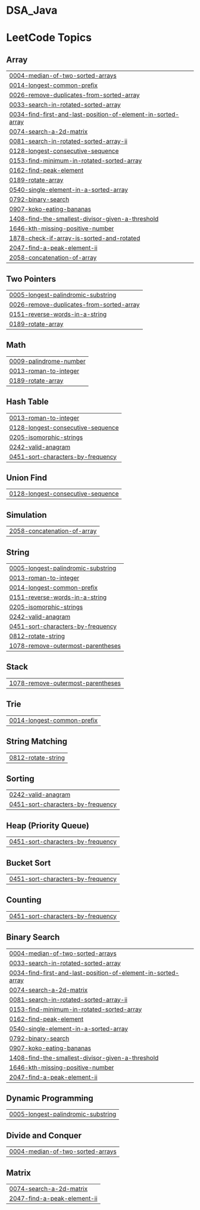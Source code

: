 # DSA_Java
<!---LeetCode Topics Start-->
# LeetCode Topics
## Array
|  |
| ------- |
| [0004-median-of-two-sorted-arrays](https://github.com/AAAKAAAS/DSA_Java/tree/master/0004-median-of-two-sorted-arrays) |
| [0014-longest-common-prefix](https://github.com/AAAKAAAS/DSA_Java/tree/master/0014-longest-common-prefix) |
| [0026-remove-duplicates-from-sorted-array](https://github.com/AAAKAAAS/DSA_Java/tree/master/0026-remove-duplicates-from-sorted-array) |
| [0033-search-in-rotated-sorted-array](https://github.com/AAAKAAAS/DSA_Java/tree/master/0033-search-in-rotated-sorted-array) |
| [0034-find-first-and-last-position-of-element-in-sorted-array](https://github.com/AAAKAAAS/DSA_Java/tree/master/0034-find-first-and-last-position-of-element-in-sorted-array) |
| [0074-search-a-2d-matrix](https://github.com/AAAKAAAS/DSA_Java/tree/master/0074-search-a-2d-matrix) |
| [0081-search-in-rotated-sorted-array-ii](https://github.com/AAAKAAAS/DSA_Java/tree/master/0081-search-in-rotated-sorted-array-ii) |
| [0128-longest-consecutive-sequence](https://github.com/AAAKAAAS/DSA_Java/tree/master/0128-longest-consecutive-sequence) |
| [0153-find-minimum-in-rotated-sorted-array](https://github.com/AAAKAAAS/DSA_Java/tree/master/0153-find-minimum-in-rotated-sorted-array) |
| [0162-find-peak-element](https://github.com/AAAKAAAS/DSA_Java/tree/master/0162-find-peak-element) |
| [0189-rotate-array](https://github.com/AAAKAAAS/DSA_Java/tree/master/0189-rotate-array) |
| [0540-single-element-in-a-sorted-array](https://github.com/AAAKAAAS/DSA_Java/tree/master/0540-single-element-in-a-sorted-array) |
| [0792-binary-search](https://github.com/AAAKAAAS/DSA_Java/tree/master/0792-binary-search) |
| [0907-koko-eating-bananas](https://github.com/AAAKAAAS/DSA_Java/tree/master/0907-koko-eating-bananas) |
| [1408-find-the-smallest-divisor-given-a-threshold](https://github.com/AAAKAAAS/DSA_Java/tree/master/1408-find-the-smallest-divisor-given-a-threshold) |
| [1646-kth-missing-positive-number](https://github.com/AAAKAAAS/DSA_Java/tree/master/1646-kth-missing-positive-number) |
| [1878-check-if-array-is-sorted-and-rotated](https://github.com/AAAKAAAS/DSA_Java/tree/master/1878-check-if-array-is-sorted-and-rotated) |
| [2047-find-a-peak-element-ii](https://github.com/AAAKAAAS/DSA_Java/tree/master/2047-find-a-peak-element-ii) |
| [2058-concatenation-of-array](https://github.com/AAAKAAAS/DSA_Java/tree/master/2058-concatenation-of-array) |
## Two Pointers
|  |
| ------- |
| [0005-longest-palindromic-substring](https://github.com/AAAKAAAS/DSA_Java/tree/master/0005-longest-palindromic-substring) |
| [0026-remove-duplicates-from-sorted-array](https://github.com/AAAKAAAS/DSA_Java/tree/master/0026-remove-duplicates-from-sorted-array) |
| [0151-reverse-words-in-a-string](https://github.com/AAAKAAAS/DSA_Java/tree/master/0151-reverse-words-in-a-string) |
| [0189-rotate-array](https://github.com/AAAKAAAS/DSA_Java/tree/master/0189-rotate-array) |
## Math
|  |
| ------- |
| [0009-palindrome-number](https://github.com/AAAKAAAS/DSA_Java/tree/master/0009-palindrome-number) |
| [0013-roman-to-integer](https://github.com/AAAKAAAS/DSA_Java/tree/master/0013-roman-to-integer) |
| [0189-rotate-array](https://github.com/AAAKAAAS/DSA_Java/tree/master/0189-rotate-array) |
## Hash Table
|  |
| ------- |
| [0013-roman-to-integer](https://github.com/AAAKAAAS/DSA_Java/tree/master/0013-roman-to-integer) |
| [0128-longest-consecutive-sequence](https://github.com/AAAKAAAS/DSA_Java/tree/master/0128-longest-consecutive-sequence) |
| [0205-isomorphic-strings](https://github.com/AAAKAAAS/DSA_Java/tree/master/0205-isomorphic-strings) |
| [0242-valid-anagram](https://github.com/AAAKAAAS/DSA_Java/tree/master/0242-valid-anagram) |
| [0451-sort-characters-by-frequency](https://github.com/AAAKAAAS/DSA_Java/tree/master/0451-sort-characters-by-frequency) |
## Union Find
|  |
| ------- |
| [0128-longest-consecutive-sequence](https://github.com/AAAKAAAS/DSA_Java/tree/master/0128-longest-consecutive-sequence) |
## Simulation
|  |
| ------- |
| [2058-concatenation-of-array](https://github.com/AAAKAAAS/DSA_Java/tree/master/2058-concatenation-of-array) |
## String
|  |
| ------- |
| [0005-longest-palindromic-substring](https://github.com/AAAKAAAS/DSA_Java/tree/master/0005-longest-palindromic-substring) |
| [0013-roman-to-integer](https://github.com/AAAKAAAS/DSA_Java/tree/master/0013-roman-to-integer) |
| [0014-longest-common-prefix](https://github.com/AAAKAAAS/DSA_Java/tree/master/0014-longest-common-prefix) |
| [0151-reverse-words-in-a-string](https://github.com/AAAKAAAS/DSA_Java/tree/master/0151-reverse-words-in-a-string) |
| [0205-isomorphic-strings](https://github.com/AAAKAAAS/DSA_Java/tree/master/0205-isomorphic-strings) |
| [0242-valid-anagram](https://github.com/AAAKAAAS/DSA_Java/tree/master/0242-valid-anagram) |
| [0451-sort-characters-by-frequency](https://github.com/AAAKAAAS/DSA_Java/tree/master/0451-sort-characters-by-frequency) |
| [0812-rotate-string](https://github.com/AAAKAAAS/DSA_Java/tree/master/0812-rotate-string) |
| [1078-remove-outermost-parentheses](https://github.com/AAAKAAAS/DSA_Java/tree/master/1078-remove-outermost-parentheses) |
## Stack
|  |
| ------- |
| [1078-remove-outermost-parentheses](https://github.com/AAAKAAAS/DSA_Java/tree/master/1078-remove-outermost-parentheses) |
## Trie
|  |
| ------- |
| [0014-longest-common-prefix](https://github.com/AAAKAAAS/DSA_Java/tree/master/0014-longest-common-prefix) |
## String Matching
|  |
| ------- |
| [0812-rotate-string](https://github.com/AAAKAAAS/DSA_Java/tree/master/0812-rotate-string) |
## Sorting
|  |
| ------- |
| [0242-valid-anagram](https://github.com/AAAKAAAS/DSA_Java/tree/master/0242-valid-anagram) |
| [0451-sort-characters-by-frequency](https://github.com/AAAKAAAS/DSA_Java/tree/master/0451-sort-characters-by-frequency) |
## Heap (Priority Queue)
|  |
| ------- |
| [0451-sort-characters-by-frequency](https://github.com/AAAKAAAS/DSA_Java/tree/master/0451-sort-characters-by-frequency) |
## Bucket Sort
|  |
| ------- |
| [0451-sort-characters-by-frequency](https://github.com/AAAKAAAS/DSA_Java/tree/master/0451-sort-characters-by-frequency) |
## Counting
|  |
| ------- |
| [0451-sort-characters-by-frequency](https://github.com/AAAKAAAS/DSA_Java/tree/master/0451-sort-characters-by-frequency) |
## Binary Search
|  |
| ------- |
| [0004-median-of-two-sorted-arrays](https://github.com/AAAKAAAS/DSA_Java/tree/master/0004-median-of-two-sorted-arrays) |
| [0033-search-in-rotated-sorted-array](https://github.com/AAAKAAAS/DSA_Java/tree/master/0033-search-in-rotated-sorted-array) |
| [0034-find-first-and-last-position-of-element-in-sorted-array](https://github.com/AAAKAAAS/DSA_Java/tree/master/0034-find-first-and-last-position-of-element-in-sorted-array) |
| [0074-search-a-2d-matrix](https://github.com/AAAKAAAS/DSA_Java/tree/master/0074-search-a-2d-matrix) |
| [0081-search-in-rotated-sorted-array-ii](https://github.com/AAAKAAAS/DSA_Java/tree/master/0081-search-in-rotated-sorted-array-ii) |
| [0153-find-minimum-in-rotated-sorted-array](https://github.com/AAAKAAAS/DSA_Java/tree/master/0153-find-minimum-in-rotated-sorted-array) |
| [0162-find-peak-element](https://github.com/AAAKAAAS/DSA_Java/tree/master/0162-find-peak-element) |
| [0540-single-element-in-a-sorted-array](https://github.com/AAAKAAAS/DSA_Java/tree/master/0540-single-element-in-a-sorted-array) |
| [0792-binary-search](https://github.com/AAAKAAAS/DSA_Java/tree/master/0792-binary-search) |
| [0907-koko-eating-bananas](https://github.com/AAAKAAAS/DSA_Java/tree/master/0907-koko-eating-bananas) |
| [1408-find-the-smallest-divisor-given-a-threshold](https://github.com/AAAKAAAS/DSA_Java/tree/master/1408-find-the-smallest-divisor-given-a-threshold) |
| [1646-kth-missing-positive-number](https://github.com/AAAKAAAS/DSA_Java/tree/master/1646-kth-missing-positive-number) |
| [2047-find-a-peak-element-ii](https://github.com/AAAKAAAS/DSA_Java/tree/master/2047-find-a-peak-element-ii) |
## Dynamic Programming
|  |
| ------- |
| [0005-longest-palindromic-substring](https://github.com/AAAKAAAS/DSA_Java/tree/master/0005-longest-palindromic-substring) |
## Divide and Conquer
|  |
| ------- |
| [0004-median-of-two-sorted-arrays](https://github.com/AAAKAAAS/DSA_Java/tree/master/0004-median-of-two-sorted-arrays) |
## Matrix
|  |
| ------- |
| [0074-search-a-2d-matrix](https://github.com/AAAKAAAS/DSA_Java/tree/master/0074-search-a-2d-matrix) |
| [2047-find-a-peak-element-ii](https://github.com/AAAKAAAS/DSA_Java/tree/master/2047-find-a-peak-element-ii) |
<!---LeetCode Topics End-->